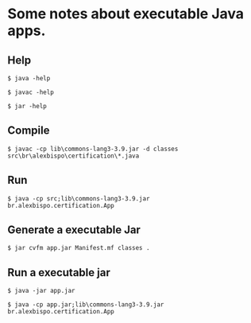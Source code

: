 # Some notes about executable Java apps.

## Help
    $ java -help

    $ javac -help

    $ jar -help

## Compile
    $ javac -cp lib\commons-lang3-3.9.jar -d classes src\br\alexbispo\certification\*.java

## Run
    $ java -cp src;lib\commons-lang3-3.9.jar br.alexbispo.certification.App

## Generate a executable Jar
    $ jar cvfm app.jar Manifest.mf classes .

## Run a executable jar
    $ java -jar app.jar

    $ java -cp app.jar;lib\commons-lang3-3.9.jar br.alexbispo.certification.App
